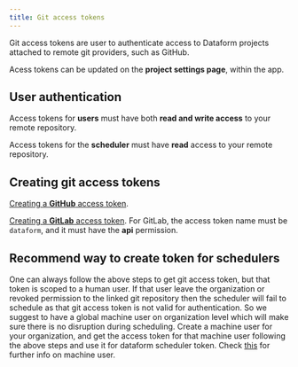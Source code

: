 ```yaml
---
title: Git access tokens
---
```


Git access tokens are user to authenticate access to Dataform projects attached to remote git providers, such as GitHub.

Acess tokens can be updated on the **project settings page**, within the app.

## User authentication

Access tokens for **users** must have both **read and write access** to your remote repository.

Access tokens for the **scheduler** must have **read** access to your remote repository.

## Creating git access tokens

[Creating a **GitHub** access token](https://help.github.com/en/github/authenticating-to-github/creating-a-personal-access-token-for-the-command-line#creating-a-token).

[Creating a **GitLab** access token](https://docs.gitlab.com/ee/user/profile/personal_access_tokens.html#creating-a-personal-access-token). For GitLab, the access token name must be `dataform`, and it must have the **api** permission.

## Recommend way to create token for schedulers

One can always follow the above steps to get git access token, but that token is scoped to a human user. If that user leave the organization or revoked permission to the linked git repository then the scheduler will fail to schedule as that git access token is not valid for authentication. So we suggest to have a global machine user on organization level which will make sure there is no disruption during scheduling. Create a machine user for your organization, and get the access token for that machine user following the above steps and use it for dataform scheduler token. Check [this](https://developer.github.com/v3/guides/managing-deploy-keys/#machine-users) for further info on machine user.
